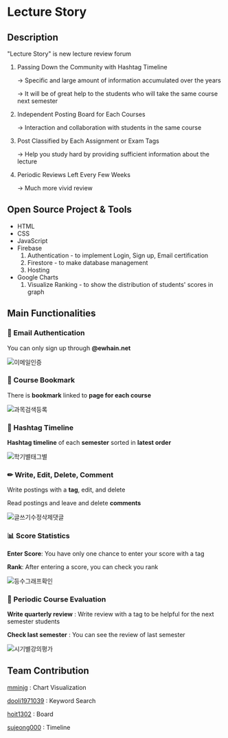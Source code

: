 # Lecture Story

## Description

"Lecture Story" is new lecture review forum

1. Passing Down the Community with Hashtag Timeline

    → Specific and large amount of information accumulated over the years

    → It will be of great help to the students who will take the same course next semester

2. Independent Posting Board for Each Courses

    → Interaction and collaboration with students in the same course

3. Post Classified by Each Assignment or Exam Tags

    → Help you study hard by providing sufficient information about the lecture

4. Periodic Reviews Left Every Few Weeks

    → Much more vivid review

## Open Source Project & Tools

- HTML
- CSS
- JavaScript
- Firebase
    1. Authentication - to implement Login, Sign up, Email certification
    2. Firestore - to make database management
    3. Hosting
- Google Charts
    1. Visualize Ranking - to show the distribution of students' scores in graph

## Main Functionalities

### 📧 Email Authentication

You can only sign up through **@ewhain.net**

![이메일인증](https://user-images.githubusercontent.com/70833900/125324393-d55ba380-e37a-11eb-8bbb-9e207b455679.gif)


### 📌 Course Bookmark

There is **bookmark** linked to **page for each course**

![과목검색등록](https://user-images.githubusercontent.com/70833900/125324447-e3a9bf80-e37a-11eb-98d3-e1c8ca431b92.gif)


### 🧾 Hashtag Timeline

**Hashtag timeline** of each **semester** sorted in **latest order**

![학기별태그별](https://user-images.githubusercontent.com/70833900/125324614-0b008c80-e37b-11eb-8974-738f24f74ce3.gif)


### ✏ Write, Edit, Delete, Comment

Write postings with a **tag**, edit, and delete

Read postings and leave and delete **comments**

![글쓰기수정삭제댓글](https://user-images.githubusercontent.com/70833900/125324672-15228b00-e37b-11eb-9ba4-fbd7ddfbdb43.gif)


### 📊 Score Statistics

**Enter Score**: You have only one chance to enter your score with a tag

**Rank**: After entering a score, you can check you rank

![등수그래프확인](https://user-images.githubusercontent.com/70833900/125324731-210e4d00-e37b-11eb-8ab1-92394613edbb.gif)


### 📅 Periodic Course Evaluation

**Write quarterly review** : Write review with a tag to be helpful for the next semester students

**Check last semester** : You can see the review of last semester

![시기별강의평가](https://user-images.githubusercontent.com/70833900/125324769-2cfa0f00-e37b-11eb-8fbf-55f4419f9d60.gif)


## Team Contribution

[mminjg](http://github.com/mminjg) : Chart Visualization

[dooli1971039](http://github.com/dooli1971039) : Keyword Search

[hoit1302](http://github.com/hoit1302) : Board

[sujeong000](http://github.com/sujeong000) : Timeline

